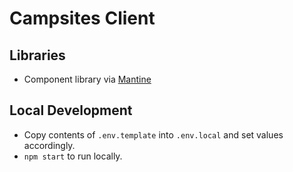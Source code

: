 # Campsites Client

## Libraries
- Component library via [Mantine](https://mantine.dev/)

## Local Development
- Copy contents of `.env.template` into `.env.local` and set values accordingly.
- `npm start` to run locally.
